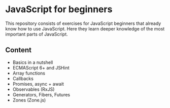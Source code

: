 # JavaScript for beginners

This repository consists of exercises for JavaScript beginners
that already know how to use JavaScript. Here they learn deeper
knowledge of the most important parts of JavaScript.

## Content

* Basics in a nutshell
* ECMAScript 6+ and JSHint
* Array functions
* Callbacks
* Promises, async + await
* Observables (RxJS)
* Generators, Fibers, Futures
* Zones (Zone.js)

